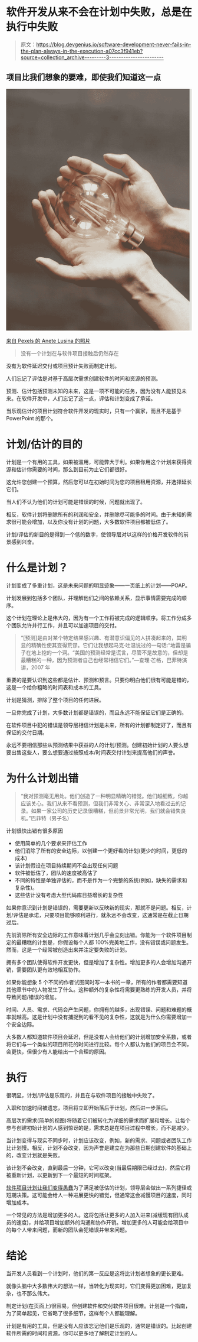 # 软件开发从来不会在计划中失败，总是在执行中失败

> 原文：<https://blog.devgenius.io/software-development-never-fails-in-the-plan-always-in-the-execution-a07cc3f941eb?source=collection_archive---------3----------------------->

## 项目比我们想象的要难，即使我们知道这一点

![](img/3162bc49726d2275a7434d0838665454.png)

[来自 Pexels 的 Anete Lusina 的照片](https://www.pexels.com/photo/unrecognizable-woman-demonstrating-light-bulb-in-hands-4792509/)

> 没有一个计划在与软件项目接触后仍然存在

没有为软件延迟交付或项目预计失败而制定计划。

人们忘记了评估是对基于高层次需求创建软件的时间和资源的预测。

预测、估计包括预测未知的未来，这是一项不可能的任务，因为没有人能预见未来。在软件开发中，人们忘记了这一点，评估和计划变成了承诺。

当乐观估计的项目计划符合软件开发的现实时，只有一个赢家，而且不是基于 PowerPoint 的那个。

# **计划/估计的目的**

计划是一个有用的工具，如果被滥用，可能弊大于利。如果你用这个计划来获得资源和估计你需要的时间，那么到目前为止它们都很好。

这允许您创建一个预算，然后您可以在初始时间为您的项目租用资源，并选择延长它们。

当人们不认为他们的计划可能是错误的时候，问题就出现了。

相反，软件计划将删除所有的利润和安全，并删除尽可能多的时间。由于未知的需求很可能会增加，以及你没有计划的问题，大多数软件项目都被低估了。

计划/评估的新目的是得到一个低的数字，使领导层对以这样的价格开发软件的前景感到兴奋。

# **什么是计划？**

计划变成了多重计划，这是未来问题的明显迹象——一页纸上的计划——POAP。

计划发展到包括多个团队，并理解他们之间的依赖关系，显示事情需要完成的顺序。

这个计划在理论上是伟大的，因为有一个工作将被完成的逻辑顺序。将工作分成多个团队允许并行工作，并且可以加速项目的交付。

> “[预测]是由对某个特定结果感兴趣、有潜意识偏见的人拼凑起来的，其明显的精确性使其变得荒谬。它们让我想起马克·吐温说过的一句话:“地雷是骗子在地上挖的一个洞。“美国的预测经常是谎言，尽管不是故意的，但却是最糟糕的一种，因为预测者自己也经常相信它们。”—查理·芒格，巴菲特演讲，2007 年

重要的是要认识到这些都是估计、预测和预言。只要你明白他们很有可能是错的，这是一个给你粗略的时间表和成本的工具。

计划是猜测，排除了整个项目的任何进展。

一旦你完成了计划，大多数计划都是错误的，而且永远不能保证它们是正确的。

在软件项目中犯的错误是领导层相信计划是未来，所有的计划都制定好了，而且有保证的交付日期。

永远不要相信那些从预测结果中获益的人的计划/预测。创建初始计划的人要么想要出售这些人，要么想要通过按照成本/时间表交付计划来提高他们的声誉。

# **为什么计划出错**

> “我对预测毫无用处。他们创造了一种明显精确的错觉。他们越细致，你越应该关心。我们从来不看预测，但我们非常关心、非常深入地看过去的记录。如果一家公司的历史记录很糟糕，但前景非常光明，我们就会错失良机。”巴菲特（男子名）

计划很快出错有很多原因

*   使用简单的几个要求来评估工作
*   他们消除了所有的安全边际，以创建一个更好看的计划(更少的时间，更低的成本)
*   该计划假设在项目持续期间不会出现任何问题
*   软件被低估了，团队的速度被高估了
*   不同的特性是单独评估的，而不是作为一个完整的系统(例如，缺失的需求和复杂性)。
*   这些估计没有考虑大型代码库日益增长的复杂性

如果你意识到计划是错误的，需要更新以反映新的现实，那就不是问题。相反，计划/评估是承诺，只要项目能够顺利进行，就永远不会改变，这通常是在截止日期过后。

先前消除所有安全边际的工作意味着计划几乎会立刻出错。你能为一个软件项目制定的最糟糕的计划是，你假设每个人都 100%完美地工作，没有错误或问题发生。然而，这是一个经常被创造出来并注定要失败的计划。

拥有多个团队使得软件开发更快，但是增加了复杂性。增加更多的人会增加沟通开销，需要团队更有效地相互协作。

如果你能想象 5 个不同的作者试图同时写一本书的一章，所有的作者都需要知道其他章节中的人物发生了什么。这种额外的复杂性将需要更熟练的开发人员，并将导致问题/错误的增加。

时间、人员、需求、代码会产生问题，你拥有的越多，出现错误、问题和难题的概率就越高。这是计划中没有捕捉到的看不见的复杂性，这就是为什么你需要增加一个安全边际。

大多数人都知道软件项目会延迟，但是没有人会给他们的计划增加安全系数，或者将它们与一个类似的项目所花的时间进行比较。每个人都认为他们的项目会不同，会更快，但很少有人能给出一个合理的原因。

# **执行**

很明显，计划/评估是乐观的，并且在与软件项目的接触中失败了。

入职和加速时间被遗忘，项目将立即开始落后于计划，然后进一步落后。

高层次的需求(简单的视图)将随着它们被转化为详细的需求而扩展和增长。让每个参与创建初始计划的人感到惊讶的是，需求总是在项目过程中增长，而不是减少。

当计划变得与现实不同步时，计划应该改变，例如，新的需求、问题或者团队工作比计划慢。相反，计划不会改变，因为声誉是建立在为那些日期创建软件的基础上的，改变计划就是失败。

该计划不会改变，直到最后一分钟，它可以改变(当最后期限已经过去)，然后它将被重新计划，以更新到下一个最短的时间框架。

[软件项目计划让我们变得愚蠢](https://medium.com/codex/software-project-plans-make-us-stupid-e8eb8a67687b)为了满足被低估的计划，领导层会做出一系列捷径或短期决策。这可能会给人一种进展更快的错觉，但通常这会减慢项目的速度，同时增加成本。

一个常见的方法是增加更多的人。这将包括让更多的人加入进来(减缓现有团队成员的速度)，并给项目增加额外的沟通和协作开销。增加更多的人可能会给项目中的每个人带来问题，而新的团队会犯错误并带来问题。

# **结论**

当开发人员看到一个计划时，他们的第一反应是这将比计划者想象的更长更难。

就像头脑中大多数伟大的想法一样，当转化为现实时，它们变得更加困难，更加复杂，也不那么伟大。

制定计划(在页面上)很容易，但创建软件和交付软件项目很难。计划是一个指南，为了简单起见，它省略了很多细节，这样每个人都能理解。

计划是有用的工具，但是没有人应该忘记他们是乐观的，通常是错误的。比起创建软件所需的时间和资源，你可以更多地了解制定计划的人。